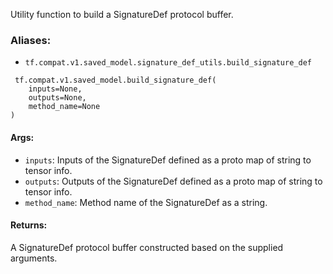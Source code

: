 
Utility function to build a SignatureDef protocol buffer.
### Aliases:
- `tf.compat.v1.saved_model.signature_def_utils.build_signature_def`

```
 tf.compat.v1.saved_model.build_signature_def(
    inputs=None,
    outputs=None,
    method_name=None
)
```
#### Args:
- `inputs`: Inputs of the SignatureDef defined as a proto map of string to tensor info.
- `outputs`: Outputs of the SignatureDef defined as a proto map of string to tensor info.
- `method_name`: Method name of the SignatureDef as a string.
#### Returns:

A SignatureDef protocol buffer constructed based on the supplied arguments.
